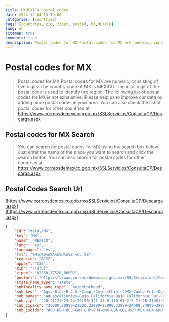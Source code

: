 ```yaml
---
title: MXMEXICO Postal codes 
date: 2024-12-04 13:19:00
categories: [countries]
tags: [countries, zip, zipex, postal, MX,MEXICO]
lang: en
sitemap: true
comments: true
description: Postal codes for MX Postal codes for MX are numeric, consisting of five digits. The country code of MX is MEXICO. The inital digit of the postal code is used to identify the region. The following list of postal codes for MX is not exhaustive. Please help us to improve our data by adding more postal codes in your area. You can also check the list of postal codes for other countries at https://www.correosdemexico.gob.mx/SSLServicios/ConsultaCP/Descarga.aspx
---
```


# Postal codes for MX
> Postal codes for MX Postal codes for MX are numeric, consisting of five digits. The country code of MX is MEXICO. The inital digit of the postal code is used to identify the region. The following list of postal codes for MX is not exhaustive. Please help us to improve our data by adding more postal codes in your area. You can also check the list of postal codes for other countries at https://www.correosdemexico.gob.mx/SSLServicios/ConsultaCP/Descarga.aspx

## Postal codes for MX Search 
> You can search for postal codes for MX using the search box below. Just enter the name of the place you want to search and click the search button. You can also search for postal codes for other countries at https://www.correosdemexico.gob.mx/SSLServicios/ConsultaCP/Descarga.aspx

## Postal Codes Search Url

[https://www.correosdemexico.gob.mx/SSLServicios/ConsultaCP/Descarga.aspx](https://www.correosdemexico.gob.mx/SSLServicios/ConsultaCP/Descarga.aspx)
```json
{
    "id": "data\/MX",
    "key": "MX",
    "name": "MEXICO",
    "lang": "es",
    "languages": "es",
    "fmt": "%N%n%O%n%A%n%D%n%Z %C, %S",
    "require": "ACSZ",
    "upper": "CSZ",
    "zip": "\\d{5}",
    "zipex": "02860,77520,06082",
    "posturl": "https:\/\/www.correosdemexico.gob.mx\/SSLServicios\/ConsultaCP\/Descarga.aspx",
    "state_name_type": "state",
    "sublocality_name_type": "neighborhood",
    "sub_keys": "Ags.~B.C.~B.C.S.~Camp.~Chis.~Chih.~CDMX~Coah.~Col.~Dgo.~M\u00e9x.~Gto.~Gro.~Hgo.~Jal.~Mich.~Mor.~Nay.~N.L.~Oax.~Pue.~Qro.~Q.R.~S.L.P.~Sin.~Son.~Tab.~Tamps.~Tlax.~Ver.~Yuc.~Zac.",
    "sub_names": "Aguascalientes~Baja California~Baja California Sur~Campeche~Chiapas~Chihuahua~Ciudad de M\u00e9xico~Coahuila de Zaragoza~Colima~Durango~Estado de M\u00e9xico~Guanajuato~Guerrero~Hidalgo~Jalisco~Michoac\u00e1n~Morelos~Nayarit~Nuevo Le\u00f3n~Oaxaca~Puebla~Quer\u00e9taro~Quintana Roo~San Luis Potos\u00ed~Sinaloa~Sonora~Tabasco~Tamaulipas~Tlaxcala~Veracruz~Yucat\u00e1n~Zacatecas",
    "sub_zips": "20~2[12]~23~24~29|30~3[1-3]~0|1[0-6]~2[5-7]~28~3[45]~5[0-7]~3[6-8]~39|4[01]~4[23]~4[4-9]~5[89]|6[01]~62~63~6[4-7]~6[89]|7[01]~7[2-5]~76~77~7[89]~8[0-2]~8[3-5]~86~8[7-9]~90~9[1-6]~97~9[89]",
    "sub_zipexs": "20000,20999~21000,22999~23000,23999~24000,24999~29000,30999~31000,33999~00000,16999~25000,27999~28000,28999~34000,35999~50000,57999~36000,38999~39000,41999~42000,43999~44000,49999~58000,61999~62000,62999~63000,63999~64000,67999~68000,71999~72000,75999~76000,76999~77000,77999~78000,79999~80000,82999~83000,85999~86000,86999~87000,89999~90000,90999~91000,96999~97000,97999~98000,99999",
    "sub_isoids": "AGU~BCN~BCS~CAM~CHP~CHH~CMX~COA~COL~DUR~MEX~GUA~GRO~HID~JAL~MIC~MOR~NAY~NLE~OAX~PUE~QUE~ROO~SLP~SIN~SON~TAB~TAM~TLA~VER~YUC~ZAC"
}
```
